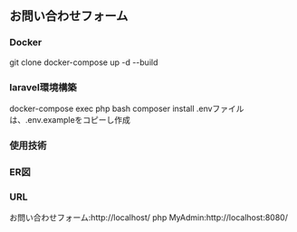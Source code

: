 ##  お問い合わせフォーム

###  Docker
  git clone
  docker-compose up -d --build
###  laravel環境構築
  docker-compose exec php bash
  composer install
  .envファイルは、.env.exampleをコピーし作成

### 使用技術

### ER図

### URL
  お問い合わせフォーム:http://localhost/
  php MyAdmin:http://localhost:8080/
